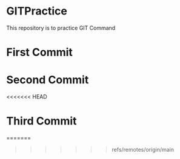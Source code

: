 # GITPractice
This repository is to practice GIT Command
# First Commit
# Second Commit
<<<<<<< HEAD
# Third Commit
=======
>>>>>>> refs/remotes/origin/main
